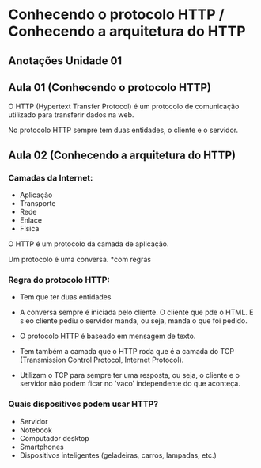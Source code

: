 # Conhecendo o protocolo HTTP / Conhecendo a arquitetura do HTTP

## Anotações Unidade 01

## Aula 01 (Conhecendo o protocolo HTTP)

O HTTP (Hypertext Transfer Protocol) é um protocolo de comunicação utilizado para transferir dados na web.

No protocolo HTTP sempre tem duas entidades, o cliente e o servidor.

## Aula 02 (Conhecendo a arquitetura do HTTP)

### Camadas da Internet:

- Aplicação
- Transporte
- Rede
- Enlace
- Física

O HTTP é um protocolo da camada de aplicação.

Um protocolo é uma conversa. *com regras

### Regra do protocolo HTTP:

- Tem que ter duas entidades
- A conversa sempre é iniciada pelo cliente. O cliente que pde o HTML. E s eo cliente pediu o servidor manda, ou seja, manda o que foi pedido.

- O protocolo HTTP é baseado em mensagem de texto.

- Tem também a camada que o HTTP roda que é a camada do TCP (Transmission Control Protocol, Internet Protocol).

- Utilizam o TCP para sempre ter uma resposta, ou seja, o cliente e o servidor não podem ficar no 'vaco' independente do que aconteça.

### Quais dispositivos podem usar HTTP?

- Servidor
- Notebook
- Computador desktop
- Smartphones
- Dispositivos inteligentes (geladeiras, carros, lampadas, etc.)

